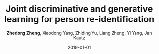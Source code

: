 ---
title: "Joint discriminative and generative learning for person re-identification"
collection: publications
permalink: /publication/2019-01-01-Joint-discriminative-and-generative-learning-for-person-re-identification
date: 2019-01-01
doi: 
venue: 'CVPR'
paperurl: 'https://zdzheng.xyz/files/CVPR19.pdf'
code: 'https://github.com/NVlabs/DG-Net'
author: '<strong>Zhedong Zheng</strong>,  Xiaodong Yang,  Zhiding Yu,  Liang Zheng,  Yi Yang,  Jan Kautz'
citation: ' Zhedong Zheng,  Xiaodong Yang,  Zhiding Yu,  Liang Zheng,  Yi Yang,  Jan Kautz, &quot;Joint discriminative and generative learning for person re-identification.&quot; CVPR, 2019.'
pub_year: '2019'
bib: >
    @inproceedings{zheng2019joint,<br>  
    author = "Zheng, Zhedong and Yang, Xiaodong and Yu, Zhiding and Zheng, Liang and Yang, Yi and Kautz, Jan",<br>  
    title = "Joint discriminative and generative learning for person re-identification",<br>  
    booktitle = "CVPR",<br>  
    pages = "2138--2147",<br>  
    code = "https://github.com/NVlabs/DG-Net",<br>  
    url = "https://zdzheng.xyz/files/CVPR19.pdf",<br>  
    year = "2019"
    }

---